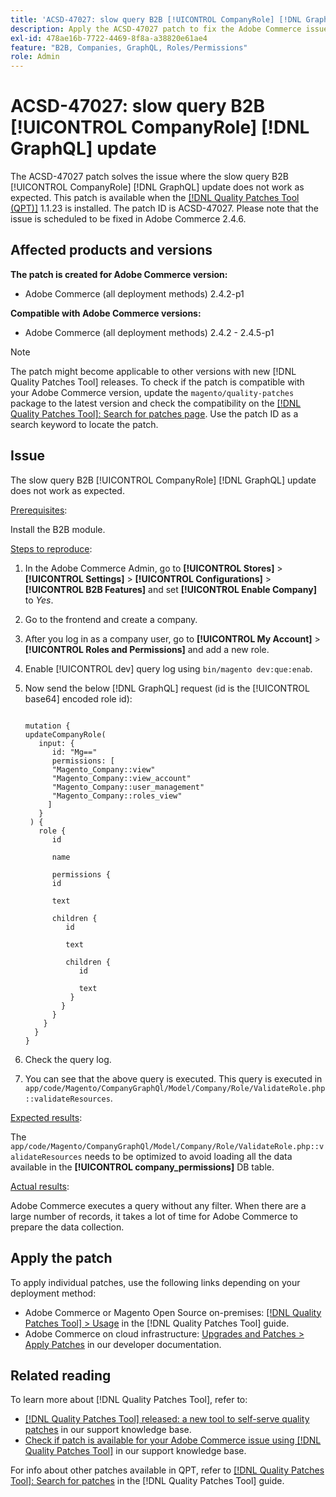 ```yaml
---
title: 'ACSD-47027: slow query B2B [!UICONTROL CompanyRole] [!DNL GraphQL] update'
description: Apply the ACSD-47027 patch to fix the Adobe Commerce issue where there is a slow query B2B [!UICONTROL CompanyRole] [!DNL GraphQL] update.
exl-id: 478ae16b-7722-4469-8f8a-a38820e61ae4
feature: "B2B, Companies, GraphQL, Roles/Permissions"
role: Admin
---
```

# ACSD-47027: slow query B2B [!UICONTROL CompanyRole] [!DNL GraphQL] update

The ACSD-47027 patch solves the issue where the slow query B2B [!UICONTROL CompanyRole] [!DNL GraphQL] update does not work as expected. This patch is available when the [[!DNL Quality Patches Tool (QPT)]](/help/announcements/adobe-commerce-announcements/magento-quality-patches-released-new-tool-to-self-serve-quality-patches.md) 1.1.23 is installed. The patch ID is ACSD-47027. Please note that the issue is scheduled to be fixed in Adobe Commerce 2.4.6. 

## Affected products and versions

**The patch is created for Adobe Commerce version:**
* Adobe Commerce (all deployment methods) 2.4.2-p1

**Compatible with Adobe Commerce versions:**
* Adobe Commerce (all deployment methods) 2.4.2 - 2.4.5-p1

>[!NOTE]
>
>The patch might become applicable to other versions with new [!DNL Quality Patches Tool] releases. To check if the patch is compatible with your Adobe Commerce version, update the `magento/quality-patches` package to the latest version and check the compatibility on the [[!DNL Quality Patches Tool]: Search for patches page](https://experienceleague.adobe.com/tools/commerce-quality-patches/index.html). Use the patch ID as a search keyword to locate the patch.

## Issue

The slow query B2B [!UICONTROL CompanyRole] [!DNL GraphQL] update does not work as expected.

<u>Prerequisites</u>:

Install the B2B module.

<u>Steps to reproduce</u>:

1. In the Adobe Commerce Admin, go to **[!UICONTROL Stores]** > **[!UICONTROL Settings]** > **[!UICONTROL Configurations]** > **[!UICONTROL B2B Features]** and set **[!UICONTROL Enable Company]** to _Yes_.
1. Go to the frontend and create a company.
1. After you log in as a company user, go to **[!UICONTROL My Account]** > **[!UICONTROL Roles and Permissions]** and add a new role.
1. Enable [!UICONTROL dev] query log using `bin/magento dev:que:enab`.
1. Now send the below [!DNL GraphQL] request (id is the [!UICONTROL base64] encoded role id):

   <pre><code>
   mutation {
   updateCompanyRole(
      input: {
         id: "Mg=="
         permissions: [
         "Magento_Company::view"
         "Magento_Company::view_account"
         "Magento_Company::user_management"
         "Magento_Company::roles_view"
        ]
      }
    ) {
      role {
         id

         name

         permissions {
         id

         text

         children {
            id

            text

            children {
               id

               text
             }
           }
         }
       }
     }
   }
   </code></pre>

1. Check the query log.
1. You can see that the above query is executed. This query is executed in `app/code/Magento/CompanyGraphQl/Model/Company/Role/ValidateRole.php::validateResources`.

<u>Expected results</u>:

The `app/code/Magento/CompanyGraphQl/Model/Company/Role/ValidateRole.php::validateResources` needs to be optimized to avoid loading all the data available in the **[!UICONTROL company_permissions]** DB table.

<u>Actual results</u>:

Adobe Commerce executes a query without any filter. When there are a large number of records, it takes a lot of time for Adobe Commerce to prepare the data collection.

## Apply the patch

To apply individual patches, use the following links depending on your deployment method:

* Adobe Commerce or Magento Open Source on-premises: [[!DNL Quality Patches Tool] > Usage](https://experienceleague.adobe.com/docs/commerce-operations/tools/quality-patches-tool/usage.html) in the [!DNL Quality Patches Tool] guide.
* Adobe Commerce on cloud infrastructure: [Upgrades and Patches > Apply Patches](https://devdocs.magento.com/cloud/project/project-patch.html) in our developer documentation. 

## Related reading

To learn more about [!DNL Quality Patches Tool], refer to:

* [[!DNL Quality Patches Tool] released: a new tool to self-serve quality patches](/help/announcements/adobe-commerce-announcements/magento-quality-patches-released-new-tool-to-self-serve-quality-patches.md) in our support knowledge base.
* [Check if patch is available for your Adobe Commerce issue using [!DNL Quality Patches Tool]](/help/support-tools/patches-available-in-qpt-tool/check-patch-for-magento-issue-with-magento-quality-patches.md) in our support knowledge base.

For info about other patches available in QPT, refer to [[!DNL Quality Patches Tool]: Search for patches](https://experienceleague.adobe.com/tools/commerce-quality-patches/index.html) in the [!DNL Quality Patches Tool] guide.
